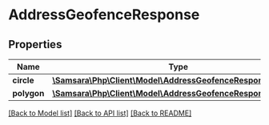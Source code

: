 # AddressGeofenceResponse

## Properties
Name | Type | Description | Notes
------------ | ------------- | ------------- | -------------
**circle** | [**\Samsara\Php\Client\Model\AddressGeofenceResponseCircle**](AddressGeofenceResponseCircle.md) |  | [optional] 
**polygon** | [**\Samsara\Php\Client\Model\AddressGeofenceResponsePolygon**](AddressGeofenceResponsePolygon.md) |  | [optional] 

[[Back to Model list]](../README.md#documentation-for-models) [[Back to API list]](../README.md#documentation-for-api-endpoints) [[Back to README]](../README.md)


